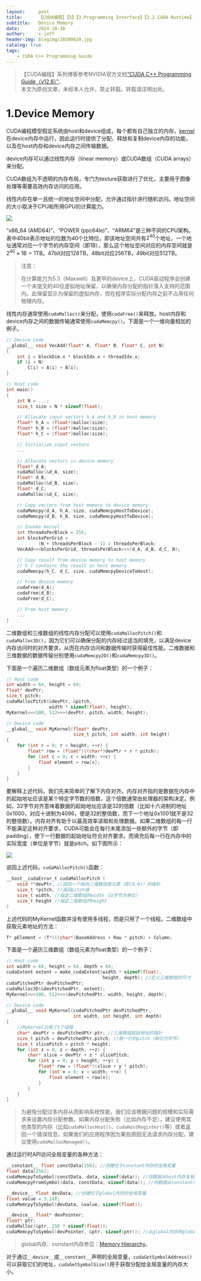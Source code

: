```yaml
---
layout:     post
title:      【CUDA编程】【5】【3.Programming Interface】【3.2.CUDA Runtime】【3.2.2.Device Memory】
subtitle:   Device Memory
date:       2024-10-30
author:     x-jeff
header-img: blogimg/20200620.jpg
catalog: true
tags:
    - CUDA C++ Programming Guide
---
```

>【CUDA编程】系列博客参考NVIDIA官方文档[“CUDA C++ Programming Guide（v12.6）”](https://docs.nvidia.com/cuda/cuda-c-programming-guide/index.html)。  
>本文为原创文章，未经本人允许，禁止转载。转载请注明出处。

# 1.Device Memory

CUDA编程模型假定系统由host和device组成，每个都有自己独立的内存。[kernel](https://shichaoxin.com/2024/09/12/CUDA%E7%BC%96%E7%A8%8B-2-2.Programming-Model/#1kernels)在device内存中运行，因此运行时提供了分配、释放和复制device内存的功能，以及在host内存和device内存之间传输数据。

device内存可以通过线性内存（linear memory）或CUDA数组（CUDA arrays）来分配。

CUDA数组为不透明的内存布局，专门为texture获取进行了优化，主要用于图像处理等需要高效内存访问的应用。

线性内存在单一且统一的地址空间中分配，允许通过指针进行随机访问。地址空间的大小取决于CPU和所用GPU的计算能力。

![](https://xjeffblogimg.oss-cn-beijing.aliyuncs.com/BLOGIMG/BlogImage/CUDAGuide/5/1.png)

“x86_64 (AMD64)”、“POWER (ppc64le)”、“ARM64”是三种不同的CPU架构。表中40bit表示地址的位数为40个比特位，即该地址空间共有$2^{40}$个地址，一个地址通常对应一个字节的内存空间（即1B），那么这个地址空间对应的内存空间就是$2^{40} \times 1\text{B} = 1 \text{TB}$。47bit对应128TB，48bit对应256TB，49bit对应512TB。

>注意：
>
>在计算能力为5.3（Maxwell）及更早的device上，CUDA驱动程序会创建一个未提交的40位虚拟地址保留，以确保内存分配的指针落入支持的范围内。此保留显示为保留的虚拟内存，但在程序实际分配内存之前不占用任何物理内存。

线性内存通常使用`cudaMalloc()`来分配，使用`cudaFree()`来释放。host内存和device内存之间的数据传输通常使用`cudaMemcpy()`。下面是一个一维向量相加的例子。

```c++
// Device code
__global__ void VecAdd(float* A, float* B, float* C, int N)
{
    int i = blockDim.x * blockIdx.x + threadIdx.x;
    if (i < N)
        C[i] = A[i] + B[i];
}

// Host code
int main()
{
    int N = ...;
    size_t size = N * sizeof(float);

    // Allocate input vectors h_A and h_B in host memory
    float* h_A = (float*)malloc(size);
    float* h_B = (float*)malloc(size);
    float* h_C = (float*)malloc(size);

    // Initialize input vectors
    ...

    // Allocate vectors in device memory
    float* d_A;
    cudaMalloc(&d_A, size);
    float* d_B;
    cudaMalloc(&d_B, size);
    float* d_C;
    cudaMalloc(&d_C, size);

    // Copy vectors from host memory to device memory
    cudaMemcpy(d_A, h_A, size, cudaMemcpyHostToDevice);
    cudaMemcpy(d_B, h_B, size, cudaMemcpyHostToDevice);

    // Invoke kernel
    int threadsPerBlock = 256;
    int blocksPerGrid =
            (N + threadsPerBlock - 1) / threadsPerBlock;
    VecAdd<<<blocksPerGrid, threadsPerBlock>>>(d_A, d_B, d_C, N);

    // Copy result from device memory to host memory
    // h_C contains the result in host memory
    cudaMemcpy(h_C, d_C, size, cudaMemcpyDeviceToHost);

    // Free device memory
    cudaFree(d_A);
    cudaFree(d_B);
    cudaFree(d_C);

    // Free host memory
    ...
}
```

二维数组和三维数组的线性内存分配可以使用`cudaMallocPitch()`和`cudaMalloc3D()`，因为它们可以确保分配的内存经过适当的填充，以满足device内存访问时的对齐要求，从而在内存访问和数据传输时获得最佳性能。二维数据和三维数据的数据传输分别使用`cudaMemcpy2D()`和`cudaMemcpy3D()`。

下面是一个遍历二维数组（数组元素为float类型）的一个例子：

```c++
// Host code
int width = 64, height = 64;
float* devPtr;
size_t pitch;
cudaMallocPitch(&devPtr, &pitch,
                width * sizeof(float), height);
MyKernel<<<100, 512>>>(devPtr, pitch, width, height);

// Device code
__global__ void MyKernel(float* devPtr,
                         size_t pitch, int width, int height)
{
    for (int r = 0; r < height; ++r) {
        float* row = (float*)((char*)devPtr + r * pitch);
        for (int c = 0; c < width; ++c) {
            float element = row[c];
        }
    }
}
```

要解释上述代码，我们先来简单的了解下内存对齐。内存对齐指的是数据在内存中的起始地址应该是某个特定字节数的倍数，这个倍数通常由处理器的架构决定。例如，32字节对齐意味着数据的起始地址应该是32的倍数（比如十六进制的地址0x1000，对应十进制为4096，便是32的整倍数，而下一个地址0x1001就不是32的整倍数）。内存对齐有助于以最高效率读取和处理数据。如果二维数组的每一行不能满足这种对齐要求，CUDA可能会在每行末尾添加一些额外的字节（即padding），使下一行数据的起始地址符合对齐要求。而填充后每一行在内存中的实际宽度（单位是字节）就是pitch。如下图所示：

![](https://xjeffblogimg.oss-cn-beijing.aliyuncs.com/BLOGIMG/BlogImage/CUDAGuide/5/2.png)

说回上述代码，`cudaMallocPitch()`函数：

```c++
__host__cudaError_t cudaMallocPitch (
    void **devPtr, //返回一个指向二维数组首元素（即(0,0)）的指针
    size_t *pitch, //返回pitch值
    size_t width, //指定二维数组的width（以字节为单位）
    size_t height //指定二维数组的height
)
```

上述代码的MyKernel函数并没有使用多线程，而是只用了一个线程。二维数组中获取元素地址的方法：

```c++
T* pElement = (T*)((char*)BaseAddress + Row * pitch) + Column;
```

下面是一个遍历三维数组（数组元素为float类型）的一个例子：

```c++
// Host code
int width = 64, height = 64, depth = 64;
cudaExtent extent = make_cudaExtent(width * sizeof(float),
                                    height, depth); //定义三维数组的尺寸
cudaPitchedPtr devPitchedPtr;
cudaMalloc3D(&devPitchedPtr, extent);
MyKernel<<<100, 512>>>(devPitchedPtr, width, height, depth);

// Device code
__global__ void MyKernel(cudaPitchedPtr devPitchedPtr,
                         int width, int height, int depth)
{
    //MyKernel只用了1个线程
    char* devPtr = devPitchedPtr.ptr; //三维数组起始地址的指针
    size_t pitch = devPitchedPtr.pitch; //每一行的pitch（单位为字节）
    size_t slicePitch = pitch * height;
    for (int z = 0; z < depth; ++z) {
        char* slice = devPtr + z * slicePitch;
        for (int y = 0; y < height; ++y) {
            float* row = (float*)(slice + y * pitch);
            for (int x = 0; x < width; ++x) {
                float element = row[x];
            }
        }
    }
}
```

>为避免分配过多内存从而影响系统性能，我们应该根据问题的规模和实际需求来设置内存分配参数。如果内存分配失败（比如内存不足），建议使用其他类型的内存（比如`cudaMallocHost()`、`cudaHostRegister()`等）或者返回一个错误信息。如果我们的应用程序因为某些原因无法请求内存分配，建议使用`cudaMallocManaged()`。

通过运行时API访问全局变量的各种方法：

```c++
__constant__ float constData[256]; //创建位于constant内存的全局变量
float data[256];
cudaMemcpyToSymbol(constData, data, sizeof(data)); //将数据从host内存复制到constant内存
cudaMemcpyFromSymbol(data, constData, sizeof(data)); //将数据从constant内存复制到host内存

__device__ float devData; //创建位于global内存的全局变量
float value = 3.14f;
cudaMemcpyToSymbol(devData, &value, sizeof(float));

__device__ float* devPointer;
float* ptr;
cudaMalloc(&ptr, 256 * sizeof(float));
cudaMemcpyToSymbol(devPointer, &ptr, sizeof(ptr)); //从global内存到global内存
```

>global内存、constant内存参见：[Memory Hierarchy](https://shichaoxin.com/2024/09/12/CUDA%E7%BC%96%E7%A8%8B-2-2.Programming-Model/#3memory-hierarchy)。

对于通过`__device__`或`__constant__`声明的全局变量，`cudaGetSymbolAddress()`可以获取它们的地址，`cudaGetSymbolSize()`用于获取分配给全局变量的内存大小。